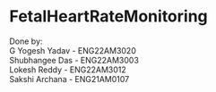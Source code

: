 # FetalHeartRateMonitoring
Done by:
<br>
G Yogesh Yadav - ENG22AM3020
<br>
Shubhangee Das - ENG22AM3003
<br>
Lokesh Reddy - ENG22AM3012
<br>
Sakshi Archana - ENG21AM0107
